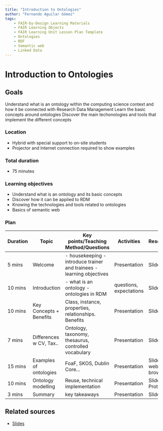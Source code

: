```yaml
---
title: "Introduction to Ontologies"
author: "Fernando Aguilar Gómez"
tags: 
    - FAIR-by-Design Learning Materials
    - FAIR Learning Objects
    - FAIR Learning Unit Lesson Plan Template
    - Ontologies
    - RDF
    - Semantic web
    - Linked Data
---
```


# Introduction to Ontologies

## Goals

Understand what is an ontology within the computing science context and how it be connected with Research Data Management
Learn the basic concepts around ontologies
Discover the main techonologies and tools that implement the different concepts

### Location
- Hybrid with special support to on-site students
- Projector and Internet connection required to show examples

### Total duration
- 75 minutes

### Learning objectives
- Understand what is an ontology and its basic concepts
- Discover how it can be applied to RDM
- Knowing the technologies and tools related to ontologies
- Basics of semantic web

### Plan
| Duration | Topic                  | Key points/Teaching Method/Questions                                   | Activities               | Resources                  |
|----------|------------------------|------------------------------------------------------------------------|--------------------------|----------------------------|
| 5 mins   | Welcome                | - housekeeping  - introduce trainer and trainees - learning objectives | Presentation             | Slides                     |
| 10 mins  | Introduction           | - what is an ontology - ontologies in RDM                              | questions, expectations  | Slides                     |
| 10 mins  | Key Concepts + Benefits| Class, instance, properties, relationships. Benefits                   | Presentation             | Slides                     |
| 7 mins   | Differences w CV, Tax..| Ontology, taxonomy, thesaurus, controlled vocabulary                   | Presentation             | Slides                     |
| 15 mins  | Examples of ontologies | FoaF, SKOS, Dublin Core...                                             | Presentation             | Slides + web browser       |
| 10 mins  | Ontology modelling     | Reuse, technical implementation                                        | Presentation             | Slides + Protegè           |
| 3 mins   | Summary                | key takeaways                                                          | Presentation             | Slides                     |


## Related sources

- [Slides](https://github.com/Skills4EOSC-DSCurriculum/Pilot-Training-Ontologies/blob/main/resources/01%20Ontologies%20Intro/Skills4EOSC-IntroductionToOntologies.pptx)
